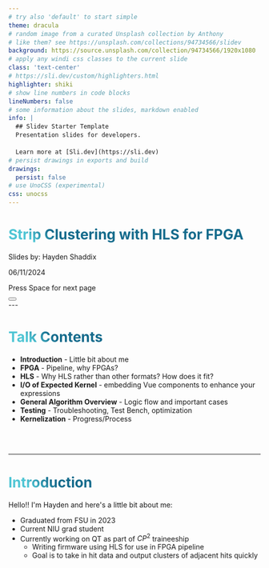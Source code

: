 ```yaml
---
# try also 'default' to start simple
theme: dracula
# random image from a curated Unsplash collection by Anthony
# like them? see https://unsplash.com/collections/94734566/slidev
background: https://source.unsplash.com/collection/94734566/1920x1080
# apply any windi css classes to the current slide
class: 'text-center'
# https://sli.dev/custom/highlighters.html
highlighter: shiki
# show line numbers in code blocks
lineNumbers: false
# some information about the slides, markdown enabled
info: |
  ## Slidev Starter Template
  Presentation slides for developers.

  Learn more at [Sli.dev](https://sli.dev)
# persist drawings in exports and build
drawings:
  persist: false
# use UnoCSS (experimental)
css: unocss
---
```


# Strip Clustering with HLS for FPGA 

Slides by: Hayden Shaddix 

06/11/2024

<div class="pt-12">
  <span @click="$slidev.nav.next" class="px-2 py-1 rounded cursor-pointer" hover="bg-white bg-opacity-10">
     Press Space for next page <carbon:arrow-right class="inline"/>
  </span>
</div>

<div class="abs-br m-6 flex gap-2">
  <button @click="$slidev.nav.openInEditor()" title="Open in Editor" class="text-xl icon-btn opacity-50 !border-none !hover:text-white">
    <carbon:edit />
  </button>
  <a href="https://github.com/slidevjs/slidev" target="_blank" alt="GitHub"
    class="text-xl icon-btn opacity-50 !border-none !hover:text-white">
    <carbon-logo-github />
  </a>
</div>
---

# Talk Contents 

- **Introduction** - Little bit about me 
- **FPGA** - Pipeline, why FPGAs? 
- **HLS** - Why HLS rather than other formats? How does it fit? 
- **I/O of Expected Kernel** - embedding Vue components to enhance your expressions
- **General Algorithm Overview** - Logic flow and important cases 
- **Testing** - Troubleshooting, Test Bench, optimization 
- **Kernelization** - Progress/Process 

<br>
<br>

<style>
h1 {
  background-color: #2B90B6;
  background-image: linear-gradient(45deg, #4EC5D4 10%, #146b8c 20%);
  background-size: 100%;
  -webkit-background-clip: text;
  -moz-background-clip: text;
  -webkit-text-fill-color: transparent;
  -moz-text-fill-color: transparent;
}
</style>

---

# Introduction

Hello!! I'm Hayden and here's a little bit about me: 

- Graduated from FSU in 2023 
- Current NIU grad student 
- Currently working on QT as part of $CP^2$ traineeship 
  - Writing firmware using HLS for use in FPGA pipeline 
  - Goal is to take in hit data and output clusters of adjacent hits quickly  
<style>
  .image-container {
    display: flex;
    justify-content: flex-end;
    align-items: flex-end; /* Align items to the end to move image to the bottom */
    height: 100vh; /* Ensure the container takes up the full height of the viewport */
  }
  .image-container img {
    max-width: 40%;
    max-height: 100%;
    object-fit: contain;
  }
</style>

<div class="image-container">
  <img src="Hayden.jpeg" alt="Me (bottom right) and family">
</div>



--- 

# FPGAs
<style>
  .two-column {
    display: flex;
    align-items: center;
  }
  .column {
    flex: 1;
    padding: 10px;
  }
  .column img {
    width: 100%;
    height: auto;
    object-fit: contain;
  }
  .caption {
    text-align: center;
    margin-top: 10px;
    font-size: 0.8em;
  }
</style>

<div class="two-column">
  <div class="column">
    <h2>Why FPGAs are Important</h2>
    <p>It is important to note why FPGAs specifically are important for this context:</p>
    <ul>
      <li>Parallel Processing</li>
      <li>Customizable and changeable hardware</li>
      <li>Low Latency/Efficiency</li>
      <li>Resource availability (LUT, BRAM, etc.)</li>
      <li>Scalability (multiple kernels)</li>
    </ul>
  </div>
  <div class="column">
    <!-- Replace 'path_to_fpga_diagram.png' with the actual path to your FPGA diagram image -->
    <img src="FPGA.png" alt="Diagram of an FPGA">
  </div>
</div>

<div class="caption">
  <a href="https://tac-hep.org/assets/pdf/uw-gpu-fpga/2023-03-22-FPGA-HLS-Lecture-2.pdf" target="_blank">Link to slides: FPGA-HLS Lecture</a>
</div>
---

# HLS 
Clustering algorithm is written in HLS for efficiency 

**Why?**
- Parallelism 
- Efficient handling of data stream input and output 
- Less storage necessary and higher iteration frequency 
- Good for kernelization and inclusion into general FPGA pipeline 

Have continued to learn HLS pretty actively using online manuals and resources: 

<style>
  .split {
    display: flex;
    justify-content: space-between;
  }
  .left {
    flex: 1;
    padding-right: 20px;
  }
  .right {
    flex: 1;
    padding-left: 20px;
  }
  .right img {
    width: 100%;
    height: auto;
  }
</style>

<div class="split">
  <div class="left">
    <!-- Left side content with link -->
    <p> <a href="https://docs.amd.com/r/en-US/ug1399-vitis-hls/Tutorials-and-Examples">Vitis AMD Tutorials</a></p>
  </div>
  <div class="right">
    <!-- Right side content with screenshot -->
    <img src="AMD.png">
  </div>
</div>

---

# I/O 
Since this is a piece in a larger pipeline of other kernels in the FPGA, the inputs and outputs are important

<style>
  .slide-small-text {
    font-size: 0.8em; /* Adjust the size as needed */
  }
</style>

<div class="slide-small-text">

**Inputs**
- Clusters with a position and bitmask 
  - <u>Position</u>
    - ABCStar chip 
    - Strip number 
  - <u>Bitmask</u>
**Need to add something about the actual step in the pipeline before mine that gives me this info**

**Outputs**
- Clusters with position and size 
  - <u>Position</u>
    - ABCStar chip 
    - Strip number 
  - <u>Size</u>
- Output is based off of adjacency of hits in completely local coordinates 
</div>

---

# Clustering Algorithm 

<style>
  .two-column {
    display: flex;
  }
  .column {
    flex: 1;
    padding: 10px;
  }
  .column img {
    width: 100%;
    height: auto;
  }
</style>

<div class="two-column">
  <div class="column">
    <!-- Left column content -->
    <h2>HLS Algorithm Overview</h2>
    <p>The HLS algorithm is relatively straightforward in its general structure:</p>
    <ol>
      <li>Takes in cluster information</li>
      <li>Checks adjacency for bitmask cases</li>
      <li>Merges adjacent hits</li>
      <li>Creates new cluster when a hole exists</li>
      <li>Outputs clusters of adjacent hits</li>
    </ol>
  </div>
  <div class="column">
    <!-- Right column content with image -->
    <img src="Flowchat.png">
  </div>
</div>

---
---
# Implementation/Application 

<style>
  .two-column {
    display: flex;
  }
  .column {
    flex: 1;
    padding: 10px;
  }
  .column img {
    width: 100%;
    height: auto;
  }
</style>

<style>
  .two-column {
    display: flex;
  }
  .column {
    flex: 1;
    padding: 10px;
  }
  .column img {
    width: 100%;
    height: auto;
    object-fit: contain;
  }
  .image-with-caption {
    text-align: center;
    margin-bottom: 20px;
  }
  .image-with-caption img {
    max-width: 100%;
  }
  .image-with-caption p {
    margin-top: 5px;
    font-size: 0.9em;
    color: #555;
  }
</style>

## Nuanced Cases in Strip Clustering

<div class="two-column">
  <div class="column">
    <!-- Left column content -->
    <p>There are a few interesting cases that need to be treated explicitly:</p>
    <ol>
      <li>Gap Cases (holes in the bitmask)</li>
      <li>Clusters across chip boundaries</li>
    </ol>
    <p>Simpler than pixels, but some nuance depending on the final necessary specifications:</p>
      <ul>
        <li>Overlapping hits</li>
        <li>Merge chip boundary or truncate into separate small clusters</li>
        <li>Smallest possible adjacent clusters (no gaps)</li>
      </ul>
  </div>
  <div class="column">
    <!-- Right column content with images and captions -->
    <div class="image-with-caption">
      <img src="AcrossBoundary.png" alt="Merging across ABCStar boundary">
      <p>**Merging across ABCStar boundary**</p>
    </div>
    <div class="image-with-caption">
      <img src="Overlap.png" alt="Case with two separate input clusters with overlapping hits">
      <p>**Case with two separate input clusters with overlapping hits**</p>
    </div>
  </div>
</div>
---
---

# Testing and Optimization

There are a few important things testing this code as it is developed 

1) C Simulation (Test Bench) 
    - Includes several simple cases defined by the user 
    - Easily manipulated
    - Simple testing of input and outputs 
2) C Synthesis (Vitis)
    - Checks viability of pipelining 
    - Gives practical readings (Latency/clock-cycle, etc)
    - Allows for and suggests optimizations 
3) Test vectors (not yet used)
    - More realistic input 
    - Greater length/variability input stream 

--- 

# Kernelization 

<style>
  .two-column {
    display: flex;
    align-items: flex-start;
  }
  .column {
    flex: 1;
    padding: 10px;
  }
  .column img {
    width: 100%;
    height: auto;
    object-fit: contain;
  }
  .image-with-caption {
    text-align: center;
    margin-bottom: 20px;
  }
  .image-with-caption img {
    max-width: 100%;
  }
  .image-with-caption p {
    margin-top: 5px;
    font-size: 0.9em;
    color: #555;
  }
</style>

# Project Components and Status

<div class="two-column">
  <div class="column">
    <!-- Left column content with table -->
    <table>
      <thead>
        <tr>
          <th>Components</th>
          <th>Current Status</th>
        </tr>
      </thead>
      <tbody>
        <tr>
          <td>Working HLS</td>
          <td>Still testing, optimization has been the backburner</td>
        </tr>
        <tr>
          <td>Test Bench</td>
          <td>Created already, should be easily adaptable for different cases</td>
        </tr>
        <tr>
          <td>Project file</td>
          <td>Skeleton version in the works, adapting tutorial version to suit the clustering code</td>
        </tr>
      </tbody>
    </table>
  </div>
  <div class="column">
    <!-- Right column content with images and captions -->
    <div class="image-with-caption">
      <img src="AcrossBoundary.png" alt="Merging across ABCStar boundary">
      <p>Merging across ABCStar boundary</p>
    </div>
    <div class="image-with-caption">
      <img src="Truncate.png" alt="Case of creating succinct clusters rather than merging into one large cluster">
      <p>Case of creating succinct clusters rather than merging into one large cluster</p>
    </div>
    <div class="image-with-caption">
      <img src="Overlap.png" alt="Case with two separate input clusters with overlapping hits">
      <p>Case with two separate input clusters with overlapping hits</p>
    </div>
  </div>
</div>

---
